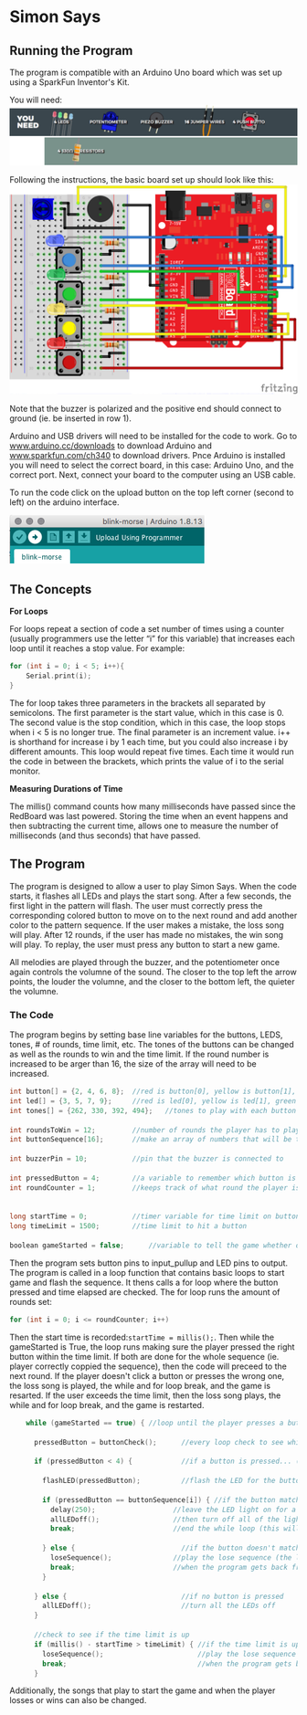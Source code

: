 # Simon Says

## Running the Program
The program is compatible with an Arduino Uno board which was set up using a SparkFun Inventor's Kit.

You will need:
![Items needed](images/2Cparts.png)

Following the instructions, the basic board set up should look like this:
![Arduino Board](images/board-template.jpg)

Note that the buzzer is polarized and the positive end should connect to ground (ie. be inserted in row 1).

Arduino and USB drivers will need to be installed for the code to work. Go to www.arduino.cc/downloads to download Arduino and www.sparkfun.com/ch340 to download drivers. Pnce Arduino is installed you will need to select the correct board, in this case: Arduino Uno, and the correct port. Next, connect your board to the computer using an USB cable.

To run the code click on the upload button on the top left corner (second to left) on the arduino interface.

![Upload Button](images/upload-button.png)

## The Concepts

**For Loops**

For loops repeat a section of code a set number of times using a counter (usually programmers use the letter “i” for this variable) that increases each loop until it reaches a stop value. For example:
```C
for (int i = 0; i < 5; i++){
    Serial.print(i);
}
```
The for loop takes three parameters in the brackets all separated by semicolons. The first parameter is the start value, which in this case is 0. The second value is the stop condition, which in this case, the loop stops when i < 5 is no longer true. The final parameter is an increment value. i++ is shorthand for increase i by 1 each time, but you could also increase i by different amounts. This loop would repeat five times. Each time it would run the code in between the brackets, which prints the value of i to the serial monitor.

**Measuring Durations of Time**

The millis() command counts how many milliseconds have passed since the RedBoard was last powered. Storing the time when an event happens and then subtracting the current time, allows one to measure the number of milliseconds (and thus seconds) that have passed.

## The Program
The program is designed to allow a user to play Simon Says. When the code starts, it flashes all LEDs and plays the start song. After a few seconds, the first light in the pattern will flash. The user must correctly press the corresponding colored button to move on to the next round and add another color to the pattern sequence. If the user makes a mistake, the loss song will play. After 12 rounds, if the user has made no mistakes, the win song will play. To replay, the user must press any button to start a new game.

All melodies are played through the buzzer, and the potentiometer once again controls the volumne of the sound. The closer to the top left the arrow points, the louder the volumne, and the closer to the bottom left, the quieter the volumne.

### The Code
The program begins by setting base line variables for the buttons, LEDS, tones, # of rounds, time limit, etc. The tones of the buttons can be changed as well as the rounds to win and the time limit. If the round number is increased to be arger than 16, the size of the array will need to be increased.
```C
int button[] = {2, 4, 6, 8};  //red is button[0], yellow is button[1], green is button[2], blue is button[3]
int led[] = {3, 5, 7, 9};     //red is led[0], yellow is led[1], green is led[2], blue is led[3]
int tones[] = {262, 330, 392, 494};   //tones to play with each button (c, e, g, b)

int roundsToWin = 12;         //number of rounds the player has to play before they win the game (the array can only hold up to 16 rounds)
int buttonSequence[16];       //make an array of numbers that will be the sequence that the player needs to remember

int buzzerPin = 10;           //pin that the buzzer is connected to

int pressedButton = 4;        //a variable to remember which button is being pressed. 4 is the value if no button is being pressed.
int roundCounter = 1;         //keeps track of what round the player is on


long startTime = 0;           //timer variable for time limit on button press
long timeLimit = 1500;        //time limit to hit a button

boolean gameStarted = false;      //variable to tell the game whether or not to play the start sequence
```

Then the program sets button pins to input_pullup and LED pins to output. The program is called in a loop function that contains basic loops to start game and flash the sequence. It thens calls a for loop where the button pressed and time elapsed are checked. The for loop runs the amount of rounds set:
```C
for (int i = 0; i <= roundCounter; i++)
```
Then the start time is recorded:`startTime = millis();`. Then while the gameStarted is True, the loop runs making sure the player pressed the right button within the time limit. If both are done for the whole sequence (ie. player correctly coppied the sequence), then the code will preceed to the next round. If the player doesn't click a button or presses the wrong one, the loss song is played, the while and for loop break, and the game is resarted. If the user exceeds the time limit, then the loss song plays, the while and for loop break, and the game is restarted.
```C
    while (gameStarted == true) { //loop until the player presses a button or the time limit is up (the time limit check is in an if statement)

      pressedButton = buttonCheck();      //every loop check to see which button is pressed

      if (pressedButton < 4) {            //if a button is pressed... (4 means that no button is pressed)

        flashLED(pressedButton);          //flash the LED for the button that was pressed

        if (pressedButton == buttonSequence[i]) { //if the button matches the button in the sequence
          delay(250);                   //leave the LED light on for a moment
          allLEDoff();                  //then turn off all of the lights and
          break;                        //end the while loop (this will go to the next number in the for loop)

        } else {                          //if the button doesn't match the button in the sequence
          loseSequence();               //play the lose sequence (the loose sequence stops the program)
          break;                        //when the program gets back from the lose sequence, break the while loop so that the game can start over
        }

      } else {                            //if no button is pressed
        allLEDoff();                      //turn all the LEDs off
      }

      //check to see if the time limit is up
      if (millis() - startTime > timeLimit) { //if the time limit is up
        loseSequence();                       //play the lose sequence
        break;                                //when the program gets back from the lose sequence, break the while loop so that the game can start over
      }
```

Additionally, the songs that play to start the game and when the player losses or wins can also be changed.
